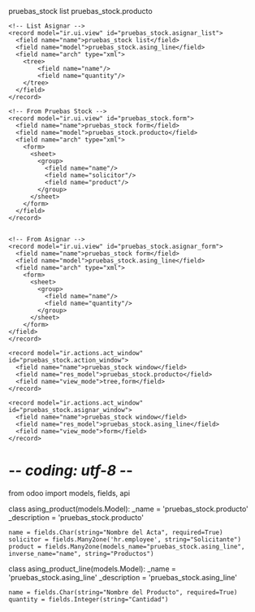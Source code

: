 <odoo>
  <data>
    <!-- List Product -->
    <record model="ir.ui.view" id="pruebas_stock.list">
      <field name="name">pruebas_stock list</field>
      <field name="model">pruebas_stock.producto</field>
      <field name="arch" type="xml">
        <tree>
            <field name="name"/>
            <field name="solicitor"/>
            <field name="product"/>
        </tree>
      </field>
    </record>

    <!-- List Asignar -->
    <record model="ir.ui.view" id="pruebas_stock.asignar_list">
      <field name="name">pruebas_stock list</field>
      <field name="model">pruebas_stock.asing_line</field>
      <field name="arch" type="xml">
        <tree>
            <field name="name"/>
            <field name="quantity"/>
        </tree>
      </field>
    </record>

    <!-- From Pruebas Stock --> 
    <record model="ir.ui.view" id="pruebas_stock.form">
      <field name="name">pruebas_stock form</field>
      <field name="model">pruebas_stock.producto</field>
      <field name="arch" type="xml">
        <form>
          <sheet>
            <group>
              <field name="name"/>
              <field name="solicitor"/>
              <field name="product"/>
            </group>
          </sheet>
        </form>
      </field>
    </record>


    <!-- From Asignar -->
    <record model="ir.ui.view" id="pruebas_stock.asignar_form">
      <field name="name">pruebas_stock form</field>
      <field name="model">pruebas_stock.asing_line</field>
      <field name="arch" type="xml">
        <form>
          <sheet>
            <group>
              <field name="name"/>
              <field name="quantity"/>
            </group>
          </sheet>
        </form>
    </field>
    </record>

  <!-- Acciones -->
    <record model="ir.actions.act_window" id="pruebas_stock.action_window">
      <field name="name">pruebas_stock window</field>
      <field name="res_model">pruebas_stock.producto</field>
      <field name="view_mode">tree,form</field>
    </record>  

    <record model="ir.actions.act_window" id="pruebas_stock.asignar_window">
      <field name="name">pruebas_stock window</field>
      <field name="res_model">pruebas_stock.asing_line</field>
      <field name="view_mode">form</field>
    </record>
  </data>
</odoo>


# -*- coding: utf-8 -*-

from odoo import models, fields, api


class asing_product(models.Model):
    _name = 'pruebas_stock.producto'
    _description = 'pruebas_stock.producto'

    name = fields.Char(string="Nombre del Acta", required=True)
    solicitor = fields.Many2one('hr.employee', string="Solicitante")
    product = fields.Many2one(models_name="pruebas_stock.asing_line", inverse_name="name", string="Productos")


class asing_product_line(models.Model):
    _name = 'pruebas_stock.asing_line'
    _description = 'pruebas_stock.asing_line'

    name = fields.Char(string="Nombre del Producto", required=True)
    quantity = fields.Integer(string="Cantidad")



